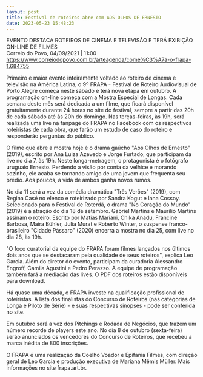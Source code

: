 ```yaml
---
layout: post
title: Festival de roteiros abre com AOS OLHOS DE ERNESTO
date: 2023-05-23 15:48:23
---
```

EVENTO DESTACA ROTEIROS DE CINEMA E TELEVISÃO E TERÁ EXIBIÇÃO ON-LINE DE FILMES\
Correio do Povo, 04/09/2021 | 11:00\
https://www.correiodopovo.com.br/arteagenda/come%C3%A7a-o-frapa-1.684755

Primeiro e maior evento inteiramente voltado ao roteiro de cinema e televisão na América Latina, o 9º FRAPA - Festival de Roteiro Audiovisual de Porto Alegre começa neste sábado e terá nova etapa em outubro. A programação on-line começa com a Mostra Especial de Longas. Cada semana deste mês será dedicada a um filme, que ficará disponível gratuitamente durante 24 horas no site do festival, sempre a partir das 20h de cada sábado até às 20h do domingo. Nas terças-feiras, às 19h, será realizada uma live na fanpage do FRAPA no Facebook com os respectivos roteiristas de cada obra, que farão um estudo de caso do roteiro e responderão perguntas do público.

O filme que abre a mostra hoje é o drama gaúcho "Aos Olhos de Ernesto" (2019), escrito por Ana Luiza Azevedo e Jorge Furtado, que participam da live no dia 7, às 19h. Neste longa-metragem, o protagonista é o fotógrafo uruguaio Ernesto. Perdendo a visão por conta da velhice e morando sozinho, ele acaba se tornando amigo de uma jovem que frequenta seu prédio. Aos poucos, a vida de ambos ganha novos rumos.

No dia 11 será a vez da comédia dramática "Três Verões" (2019), com Regina Casé no elenco e roteirizado por Sandra Kogut e Iana Cossoy. Selecionado para o Festival de Roterdã, o drama "No Coração do Mundo" (2019) é a atração do dia 18 de setembro. Gabriel Martins e Maurílio Martins assinam o roteiro. Escrito por Matias Mariani, Chika Anadu, Francine Barbosa, Maíra Bühler, Julia Murat e Roberto Winter, o suspense franco-brasileiro "Cidade Pássaro" (2020) encerra a mostra no dia 25, com live no dia 28, às 19h.

"O foco curatorial da equipe do FRAPA foram filmes lançados nos últimos dois anos que se destacaram pela qualidade de seus roteiros", explica Leo Garcia. Além do diretor do evento, participam da curadoria Alessandro Engroff, Camila Agustini e Pedro Perazzo. A equipe de programação também fará a mediação das lives. O PDF dos roteiros estão disponíveis para download.

Há quase uma década, o FRAPA investe na qualificação profissional de roteiristas. A lista dos finalistas do Concurso de Roteiros (nas categorias de Longa e Piloto de Série) - e suas respectivas sinopses - pode ser conferida no site.

Em outubro será a vez dos Pitchings e Rodada de Negócios, que trazem um número recorde de players este ano. No dia 8 de outubro (sexta-feira) serão anunciados os vencedores do Concurso de Roteiros, que recebeu a marca inédita de 800 inscrições.

O FRAPA é uma realização da Coelho Voador e Epifania Filmes, com direção geral de Leo Garcia e produção executiva de Mariana Mêmis Müller. Mais informações no site frapa.art.br.